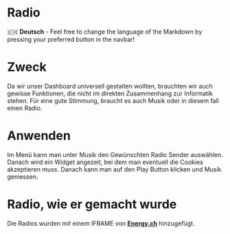 # Radio

🇨🇭 **Deutsch** - Feel free to change the language of the Markdown by pressing your preferred button in the navbar!

# Zweck

Da wir unser Dashboard universell gestalten wollten, brauchten wir auch gewisse
Funktionen, die nicht im direkten Zusammenhang zur Informatik stehen. Für eine gute Stimmung, braucht es auch Musik oder in diesem fall einen Radio. 

# Anwenden
Im Menü kann man unter Musik den Gewünschten Radio Sender auswählen. Danach wird ein Widget angezeit, bei dem man eventuell die Cookies akzeptieren muss. Danach kann man auf den Play Button klicken und Musik geniessen.

# Radio, wie er gemacht wurde

Die Radios wurden mit einem IFRAME von [**Energy.ch**](https://energy.ch/) hinzugefügt.